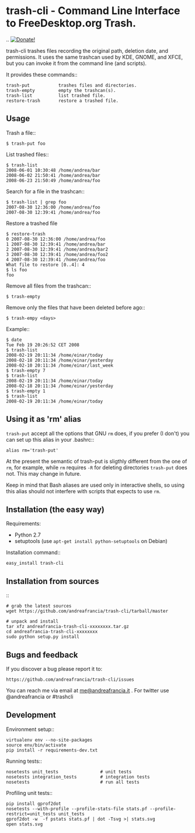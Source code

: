 trash-cli - Command Line Interface to FreeDesktop.org Trash.
============================================================

.. <a href="https://www.paypal.com/cgi-bin/webscr?cmd=_s-xclick&hosted_button_id=93L6PYT4WBN5A">
      <img alt="Donate!" src="https://www.paypalobjects.com/en_GB/i/btn/btn_donate_SM.gif" />
   </a>
   <!--

|Donate|_

.. |Donate| image:: https://www.paypalobjects.com/en_GB/i/btn/btn_donate_SM.gif
.. _Donate: https://www.paypal.com/cgi-bin/webscr?cmd=_s-xclick&hosted_button_id=93L6PYT4WBN5A

.. -->

trash-cli trashes files recording the original path, deletion date, and 
permissions. It uses the same trashcan used by KDE, GNOME, and XFCE, but you 
can invoke it from the command line (and scripts).

It provides these commands::

    trash-put           trashes files and directories. 
    trash-empty         empty the trashcan(s).
    trash-list          list trashed file.
    restore-trash       restore a trashed file.

Usage
-----

Trash a file::

    $ trash-put foo

List trashed files::

    $ trash-list
    2008-06-01 10:30:48 /home/andrea/bar
    2008-06-02 21:50:41 /home/andrea/bar
    2008-06-23 21:50:49 /home/andrea/foo

Search for a file in the trashcan::

    $ trash-list | grep foo
    2007-08-30 12:36:00 /home/andrea/foo
    2007-08-30 12:39:41 /home/andrea/foo

Restore a trashed file
    
    $ restore-trash
    0 2007-08-30 12:36:00 /home/andrea/foo
    1 2007-08-30 12:39:41 /home/andrea/bar
    2 2007-08-30 12:39:41 /home/andrea/bar2
    3 2007-08-30 12:39:41 /home/andrea/foo2
    4 2007-08-30 12:39:41 /home/andrea/foo
    What file to restore [0..4]: 4
    $ ls foo
    foo

Remove all files from the trashcan::

    $ trash-empty

Remove only the files that have been deleted before <days> ago::
    
    $ trash-empy <days>

Example::

    $ date
    Tue Feb 19 20:26:52 CET 2008
    $ trash-list
    2008-02-19 20:11:34 /home/einar/today
    2008-02-18 20:11:34 /home/einar/yesterday
    2008-02-10 20:11:34 /home/einar/last_week
    $ trash-empty 7
    $ trash-list
    2008-02-19 20:11:34 /home/einar/today
    2008-02-18 20:11:34 /home/einar/yesterday
    $ trash-empty 1
    $ trash-list
    2008-02-19 20:11:34 /home/einar/today

Using it as 'rm' alias
----------------------

`trash-put` accept all the options that GNU `rm` does, if you prefer (I don't)
you can set up this alias in your .bashrc::

    alias rm='trash-put'

At the present the semantic of trash-put is sligthly different from the one of
`rm`, for example, while `rm` requires `-R` for deleting directories 
`trash-put` does not. This may change in future.

Keep in mind that Bash aliases are used only in interactive shells, so using 
this alias should not interfere with scripts that expects to use `rm`.

Installation (the easy way)
---------------------------

Requirements:

 - Python 2.7 
 - setuptools (use `apt-get install python-setuptools` on 
   Debian)

Installation command::
 
    easy_install trash-cli

Installation from sources
-------------------------

::

    # grab the latest sources
    wget https://github.com/andreafrancia/trash-cli/tarball/master 
    
    # unpack and install
    tar xfz andreafrancia-trash-cli-xxxxxxxx.tar.gz
    cd andreafrancia-trash-cli-xxxxxxxx
    sudo python setup.py install

Bugs and feedback
-----------------

If you discover a bug please report it to:

    https://github.com/andreafrancia/trash-cli/issues

You can reach me via email at me@andreafrancia.it .  For twitter use 
@andreafrancia or #trashcli

Development
-----------

Environment setup::

    virtualenv env --no-site-packages
    source env/bin/activate
    pip install -r requirements-dev.txt

Running tests::

    nosetests unit_tests                # unit tests
    nosetests integration_tests         # integration tests
    nosetests                           # run all tests

Profiling unit tests::

    pip install gprof2dot
    nosetests --with-profile --profile-stats-file stats.pf --profile-restrict=unit_tests unit_tests
    gprof2dot -w  -f pstats stats.pf | dot -Tsvg >| stats.svg
    open stats.svg

